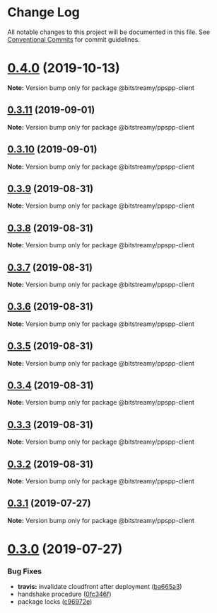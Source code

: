 # Change Log

All notable changes to this project will be documented in this file.
See [Conventional Commits](https://conventionalcommits.org) for commit guidelines.

# [0.4.0](https://github.com/bitstreamy/bitstreamy/compare/v0.3.11...v0.4.0) (2019-10-13)

**Note:** Version bump only for package @bitstreamy/ppspp-client





## [0.3.11](https://github.com/bitstreamy/bitstreamy/compare/v0.3.10...v0.3.11) (2019-09-01)

**Note:** Version bump only for package @bitstreamy/ppspp-client





## [0.3.10](https://github.com/bitstreamy/bitstreamy/compare/v0.3.9...v0.3.10) (2019-09-01)

**Note:** Version bump only for package @bitstreamy/ppspp-client





## [0.3.9](https://github.com/bitstreamy/bitstreamy/compare/v0.3.8...v0.3.9) (2019-08-31)

**Note:** Version bump only for package @bitstreamy/ppspp-client





## [0.3.8](https://github.com/bitstreamy/bitstreamy/compare/v0.3.7...v0.3.8) (2019-08-31)

**Note:** Version bump only for package @bitstreamy/ppspp-client





## [0.3.7](https://github.com/bitstreamy/bitstreamy/compare/v0.3.6...v0.3.7) (2019-08-31)

**Note:** Version bump only for package @bitstreamy/ppspp-client





## [0.3.6](https://github.com/bitstreamy/bitstreamy/compare/v0.3.5...v0.3.6) (2019-08-31)

**Note:** Version bump only for package @bitstreamy/ppspp-client





## [0.3.5](https://github.com/bitstreamy/bitstreamy/compare/v0.3.4...v0.3.5) (2019-08-31)

**Note:** Version bump only for package @bitstreamy/ppspp-client





## [0.3.4](https://github.com/bitstreamy/bitstreamy/compare/v0.3.3...v0.3.4) (2019-08-31)

**Note:** Version bump only for package @bitstreamy/ppspp-client





## [0.3.3](https://github.com/bitstreamy/bitstreamy/compare/v0.3.1...v0.3.3) (2019-08-31)

**Note:** Version bump only for package @bitstreamy/ppspp-client





## [0.3.2](https://github.com/bitstreamy/bitstreamy/compare/v0.3.1...v0.3.2) (2019-08-31)

**Note:** Version bump only for package @bitstreamy/ppspp-client





## [0.3.1](https://github.com/bitstreamy/bitstreamy/compare/v0.3.0...v0.3.1) (2019-07-27)

**Note:** Version bump only for package @bitstreamy/ppspp-client





# [0.3.0](https://github.com/bitstreamy/bitstreamy/compare/v0.2.0...v0.3.0) (2019-07-27)


### Bug Fixes

* **travis:** invalidate cloudfront after deployment ([ba665a3](https://github.com/bitstreamy/bitstreamy/commit/ba665a3))
* handshake procedure ([0fc346f](https://github.com/bitstreamy/bitstreamy/commit/0fc346f))
* package locks ([c96972e](https://github.com/bitstreamy/bitstreamy/commit/c96972e))
